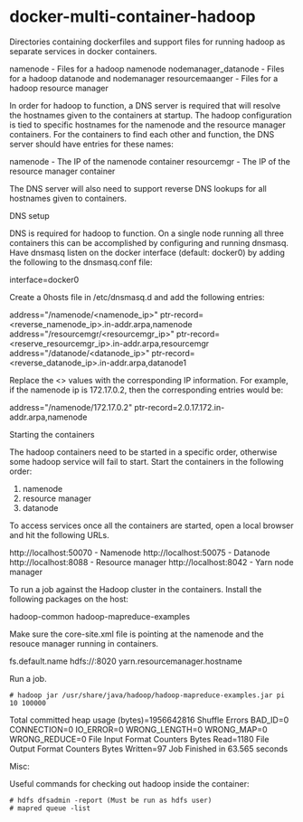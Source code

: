 docker-multi-container-hadoop
=============================

Directories containing dockerfiles and support files for running hadoop
as separate services in docker containers.

namenode - Files for a hadoop namenode
nodemanager_datanode - Files for a hadoop datanode and nodemanager
resourcemaanger - Files for a hadoop resource manager

In order for hadoop to function, a DNS server is required that will resolve
the hostnames given to the containers at startup.  The hadoop configuration
is tied to specific hostnames for the namenode and the resource manager
containers.  For the containers to find each other and function, the DNS
server should have entries for these names:

namenode - The IP of the namenode container
resourcemgr - The IP of the resource manager container

The DNS server will also need to support reverse DNS lookups for all
hostnames given to containers.

DNS setup

DNS is required for hadoop to function.  On a single node running all three
containers this can be accomplished by configuring and running dnsmasq.
Have dnsmasq listen on the docker interface (default: docker0) by adding
the following to the dnsmasq.conf file:

interface=docker0

Create a 0hosts file in /etc/dnsmasq.d and add the following entries:

address="/namenode/<namenode_ip>"
ptr-record=<reverse_namenode_ip>.in-addr.arpa,namenode
address="/resourcemgr/<resourcemgr_ip>"
ptr-record=<reserve_resourcemgr_ip>.in-addr.arpa,resourcemgr
address="/datanode/<datanode_ip>"
ptr-record=<reverse_datanode_ip>.in-addr.arpa,datanode1

Replace the <> values with the corresponding IP information.  For example,
if the namenode ip is 172.17.0.2, then the corresponding entries would be:

address="/namenode/172.17.0.2"
ptr-record=2.0.17.172.in-addr.arpa,namenode

Starting the containers

The hadoop containers need to be started in a specific order, otherwise some
hadoop service will fail to start.  Start the containers in the following
order:

1. namenode
2. resource manager
3. datanode

To access services once all the containers are started, open a local browser
and hit the following URLs.

http://localhost:50070 - Namenode
http://localhost:50075 - Datanode
http://localhost:8088 - Resource manager
http://localhost:8042 - Yarn node manager

To run a job against the Hadoop cluster in the containers.  Install the
following packages on the host:

hadoop-common
hadoop-mapreduce-examples

Make sure the core-site.xml file is pointing at the namenode and the
resouce manager running in containers.

  <property>
    <name>fs.default.name</name>
    <value>hdfs://<namenode_ip>:8020</value>
  </property>

  <property>
    <name>yarn.resourcemanager.hostname</name>
    <value><resourcemgr_ip></value>
  </property>

Run a job.

	# hadoop jar /usr/share/java/hadoop/hadoop-mapreduce-examples.jar pi 10 100000

<snip>
		Total committed heap usage (bytes)=1956642816
	Shuffle Errors
		BAD_ID=0
		CONNECTION=0
		IO_ERROR=0
		WRONG_LENGTH=0
		WRONG_MAP=0
		WRONG_REDUCE=0
	File Input Format Counters 
		Bytes Read=1180
	File Output Format Counters 
		Bytes Written=97
Job Finished in 63.565 seconds


Misc:

Useful commands for checking out hadoop inside the container:

	# hdfs dfsadmin -report (Must be run as hdfs user)
	# mapred queue -list

